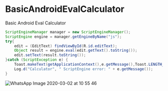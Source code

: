 # BasicAndroidEvalCalculator
Basic Android Eval Calculator

```java
ScriptEngineManager manager = new ScriptEngineManager();
ScriptEngine engine = manager.getEngineByName("js");
try{
    edit = (EditText) findViewById(R.id.editText);
    Object result = engine.eval(edit.getText().toString());
    edit.setText(result.toString());
}catch (ScriptException e) {
    Toast.makeText(getApplicationContext(),e.getMessage(),Toast.LENGTH_LONG).show();
    Log.d("Calculator", " ScriptEngine error: " + e.getMessage());
}
```

![WhatsApp Image 2020-03-02 at 10 55 46](https://user-images.githubusercontent.com/19695833/75656180-72310b80-5c74-11ea-8bbe-d125af1efbc0.jpeg)

